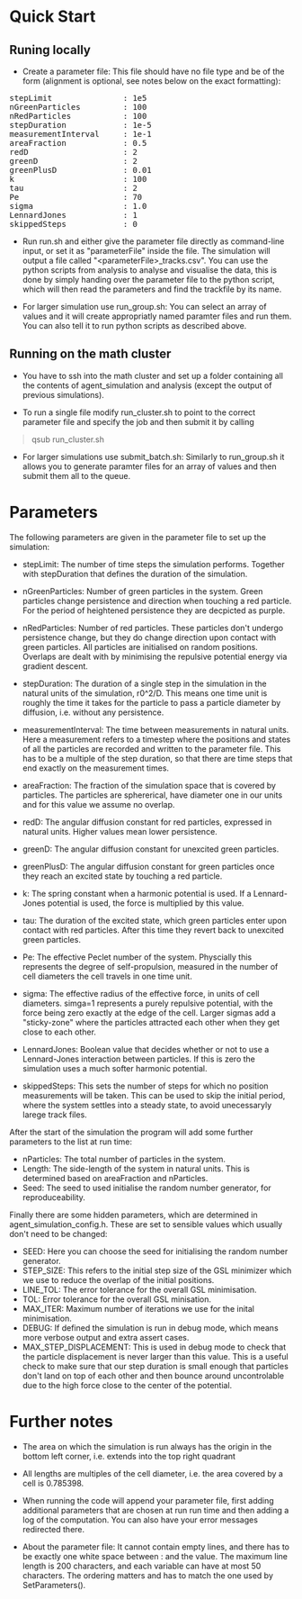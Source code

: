 # Quick Start

## Runing locally

- Create a parameter file: This file should have no file type and be of the form (alignment is optional, see notes below on the exact formatting):
<pre>
stepLimit               : 1e5 
nGreenParticles         : 100 
nRedParticles           : 100
stepDuration            : 1e-5
measurementInterval     : 1e-1
areaFraction            : 0.5
redD                    : 2
greenD                  : 2
greenPlusD              : 0.01
k                       : 100
tau                     : 2
Pe                      : 70
sigma                   : 1.0
LennardJones            : 1
skippedSteps            : 0
</pre>

- Run run.sh and either give the parameter file directly as command-line input, or set it as "parameterFile" inside the file. The simulation will output a file called "\<parameterFile>_tracks.csv". You can use the python scripts from analysis to analyse and visualise the data, this is done by simply handing over the parameter file to the python script, which will then read the parameters and find the trackfile by its name.

- For larger simulation use run_group.sh: You can select an array of values and it will create appropriatly named paramter files and run them. You can also tell it to run python scripts as described above.

## Running on the math cluster

- You have to ssh into the math cluster and set up a folder containing all the contents of agent_simulation and analysis (except the output of previous simulations).

- To run a single file modify run_cluster.sh to point to the correct parameter file and specify the job and then submit it by calling
> qsub run_cluster.sh

- For larger simulations use submit_batch.sh: Similarly to run_group.sh it allows you to generate paramter files for an array of values and then submit them all to the queue.

# Parameters

The following parameters are given in the parameter file to set up the simulation:

- stepLimit: The number of time steps the simulation performs. Together with stepDuration that defines the duration of the simulation.

- nGreenParticles: Number of green particles in the system. Green particles change persistence and direction when touching a red particle. For the period of heightened persistence they are decpicted as purple. 

- nRedParticles: Number of red particles. These particles don't undergo persistence change, but they do change direction upon contact with green particles. All particles are initialised on random positions. Overlaps are dealt with by minimising the repulsive potential energy via gradient descent.

- stepDuration: The duration of a single step in the simulation in the natural units of the simulation, r0^2/D. This means one time unit is roughly the time it takes for the particle to pass a particle diameter by diffusion, i.e. without any persistence.

-  measurementInterval: The time between measurements in natural units. Here a measurement refers to a timestep where the positions and states of all the particles are recorded and written to the parameter file. This has to be a multiple of the step duration, so that there are time steps that end exactly on the measurement times.

- areaFraction: The fraction of the simulation space that is covered by particles. The particles are sphererical, have diameter one in our units and for this value we assume no overlap.

- redD: The angular diffusion constant for red particles, expressed in natural units. Higher values mean lower persistence.

- greenD: The angular diffusion constant for unexcited green particles.

- greenPlusD: The angular diffusion constant for green particles once they reach an excited state by touching a red particle.

- k: The spring constant when a harmonic potential is used. If a Lennard-Jones potential is used, the force is multiplied by this value.

- tau: The duration of the excited state, which green particles enter upon contact with red particles. After this time they revert back to unexcited green particles.

- Pe: The effective Peclet number of the system. Physcially this represents the degree of self-propulsion, measured in the number of cell diameters the cell travels in one time unit.

- sigma: The effective radius of the effective force, in units of cell diameters. simga=1 represents a purely repulsive potential, with the force being zero exactly at the edge of the cell. Larger sigmas add a "sticky-zone" where the particles attracted each other when they get close to each other. 

- LennardJones: Boolean value that decides whether or not to use a Lennard-Jones interaction between particles. If this is zero the simulation uses a much softer harmonic potential.

- skippedSteps: This sets the number of steps for which no position measurements will be taken. This can be used to skip the initial period, where the system settles into a steady state, to avoid unecessaryly larege track files.

After the start of the simulation the program will add some further parameters to the list at run time:

- nParticles: The total number of particles in the system.
- Length: The side-length of the system in natural units. This is determined based on areaFraction and nParticles.
- Seed: The seed to used initialise the random number generator, for reproduceability.

Finally there are some hidden parameters, which are determined in agent_simulation_config.h. These are set to sensible values which usually don't need to be changed:

- SEED: Here you can choose the seed for initialising the random number generator.
- STEP_SIZE: This refers to the initial step size of the GSL minimizer which we use to reduce the overlap of the initial positions.
- LINE_TOL: The error tolerance for the overall GSL minimisation.
- TOL: Error tolerance for the overall GSL minisation.
- MAX_ITER: Maximum number of iterations we use for the inital minimisation.
- DEBUG: If defined the simulation is run in debug mode, which means more verbose output and extra assert cases.
- MAX_STEP_DISPLACEMENT: This is used in debug mode to check that the particle displacement is never larger than this value. This is a useful check to make sure that our step duration is small enough that particles don't land on top of each other and then bounce around uncontrolable due to the high force close to the center of the potential.


# Further notes

- The area on which the simulation is run always has the origin in the bottom left corner, i.e. extends into the top right quadrant

- All lengths are multiples of the cell diameter, i.e. the area covered by a cell is 0.785398.

- When running the code will append your parameter file, first adding additional parameters that are chosen at run run time and then adding a log of the computation. You can also have your error messages redirected there.

- About the parameter file: It cannot contain empty lines, and there has to be exactly one white space between : and the value. The maximum line length is 200 characters, and each variable can have at most 50 characters. The ordering matters and has to match the one used by SetParameters().
